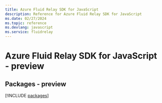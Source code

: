 ```yaml
---
title: Azure Fluid Relay SDK for JavaScript
description: Reference for Azure Fluid Relay SDK for JavaScript
ms.date: 02/27/2024
ms.topic: reference
ms.devlang: javascript
ms.service: fluidrelay
---
```

# Azure Fluid Relay SDK for JavaScript - preview
## Packages - preview
[!INCLUDE [packages](fluid-relay-index.md)]